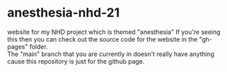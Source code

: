 # anesthesia-nhd-21

website for my NHD project which is themed "anesthesia"
If you're seeing this then you can check out the source code for the website in the "gh-pages" folder.
<br>
The "main" branch that you are currently in doesn't really have anything cause this repository is just for the github page.
